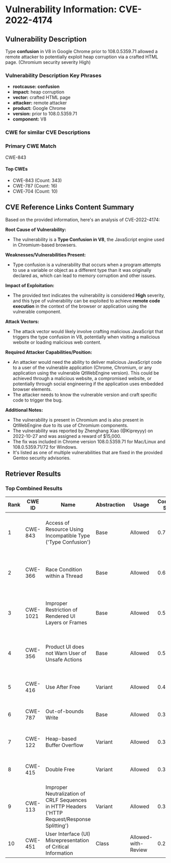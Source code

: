 # Vulnerability Information: CVE-2022-4174

## Vulnerability Description
Type **confusion** in V8 in Google Chrome prior to 108.0.5359.71 allowed a remote attacker to potentially exploit heap corruption via a crafted HTML page. (Chromium security severity High)

### Vulnerability Description Key Phrases
- **rootcause:** **confusion**
- **impact:** heap corruption
- **vector:** crafted HTML page
- **attacker:** remote attacker
- **product:** Google Chrome
- **version:** prior to 108.0.5359.71
- **component:** V8

### CWE for similar CVE Descriptions
### Primary CWE Match
CWE-843

#### Top CWEs
- CWE-843 (Count: 343)
- CWE-787 (Count: 16)
- CWE-704 (Count: 10)

## CVE Reference Links Content Summary
Based on the provided information, here's an analysis of CVE-2022-4174:

**Root Cause of Vulnerability:**
- The vulnerability is a **Type Confusion in V8**, the JavaScript engine used in Chromium-based browsers.

**Weaknesses/Vulnerabilities Present:**
- Type confusion is a vulnerability that occurs when a program attempts to use a variable or object as a different type than it was originally declared as, which can lead to memory corruption and other issues.

**Impact of Exploitation:**
- The provided text indicates the vulnerability is considered **High** severity, and this type of vulnerability can be exploited to achieve **remote code execution** in the context of the browser or application using the vulnerable component.

**Attack Vectors:**
- The attack vector would likely involve crafting malicious JavaScript that triggers the type confusion in V8, potentially when visiting a malicious website or loading malicious web content.

**Required Attacker Capabilities/Position:**
- An attacker would need the ability to deliver malicious JavaScript code to a user of the vulnerable application (Chrome, Chromium, or any application using the vulnerable QtWebEngine version). This could be achieved through a malicious website, a compromised website, or potentially through social engineering if the application uses embedded browser elements.
- The attacker needs to know the vulnerable version and craft specific code to trigger the bug.

**Additional Notes:**

- The vulnerability is present in Chromium and is also present in QtWebEngine due to its use of Chromium components.
- The vulnerability was reported by Zhenghang Xiao (@Kipreyyy) on 2022-10-27 and was assigned a reward of $15,000.
- The fix was included in Chrome version 108.0.5359.71 for Mac/Linux and 108.0.5359.71/72 for Windows.
- It's listed as one of multiple vulnerabilities that are fixed in the provided Gentoo security advisories.

## Retriever Results

### Top Combined Results

| Rank | CWE ID | Name | Abstraction | Usage | Combined Score | Retrievers | Individual Scores |
|------|--------|------|-------------|-------|---------------|------------|-------------------|
| 1 | CWE-843 | Access of Resource Using Incompatible Type ('Type Confusion') | Base | Allowed | 0.7494 | dense, sparse, graph | dense: 0.629, sparse: 0.320, graph: 0.704 |
| 2 | CWE-366 | Race Condition within a Thread | Base | Allowed | 0.6035 | dense, sparse, graph | dense: 0.557, sparse: 0.189, graph: 0.606 |
| 3 | CWE-1021 | Improper Restriction of Rendered UI Layers or Frames | Base | Allowed | 0.5880 | dense, sparse, graph | dense: 0.562, sparse: 0.147, graph: 0.622 |
| 4 | CWE-356 | Product UI does not Warn User of Unsafe Actions | Base | Allowed | 0.5875 | dense, sparse, graph | dense: 0.556, sparse: 0.162, graph: 0.606 |
| 5 | CWE-416 | Use After Free | Variant | Allowed | 0.4184 | dense, sparse | dense: 0.602, sparse: 0.266 |
| 6 | CWE-787 | Out-of-bounds Write | Base | Allowed | 0.3435 | dense, sparse | dense: 0.535, sparse: 0.133 |
| 7 | CWE-122 | Heap-based Buffer Overflow | Variant | Allowed | 0.3431 | dense, sparse | dense: 0.540, sparse: 0.177 |
| 8 | CWE-415 | Double Free | Variant | Allowed | 0.3318 | sparse, graph | sparse: 0.144, graph: 0.776 |
| 9 | CWE-113 | Improper Neutralization of CRLF Sequences in HTTP Headers ('HTTP Request/Response Splitting') | Variant | Allowed | 0.3307 | dense, sparse | dense: 0.551, sparse: 0.144 |
| 10 | CWE-451 | User Interface (UI) Misrepresentation of Critical Information | Class | Allowed-with-Review | 0.2203 | dense, sparse | dense: 0.584, sparse: 0.145 |

